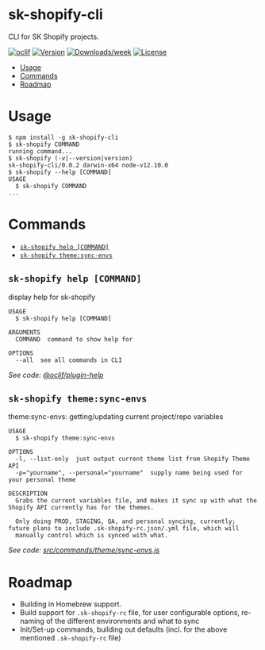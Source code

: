 sk-shopify-cli
==============

CLI for SK Shopify projects.

[![oclif](https://img.shields.io/badge/cli-oclif-brightgreen.svg)](https://oclif.io)
[![Version](https://img.shields.io/npm/v/sk-shopify-cli.svg)](https://npmjs.org/package/sk-shopify-cli)
[![Downloads/week](https://img.shields.io/npm/dw/sk-shopify-cli.svg)](https://npmjs.org/package/sk-shopify-cli)
[![License](https://img.shields.io/npm/l/sk-shopify-cli.svg)](https://github.com///blob/master/package.json)

<!-- toc -->
* [Usage](#usage)
* [Commands](#commands)
* [Roadmap](#roadmap)
<!-- tocstop -->
# Usage
<!-- usage -->
```sh-session
$ npm install -g sk-shopify-cli
$ sk-shopify COMMAND
running command...
$ sk-shopify (-v|--version|version)
sk-shopify-cli/0.0.2 darwin-x64 node-v12.10.0
$ sk-shopify --help [COMMAND]
USAGE
  $ sk-shopify COMMAND
...
```
<!-- usagestop -->
# Commands
<!-- commands -->
* [`sk-shopify help [COMMAND]`](#sk-shopify-help-command)
* [`sk-shopify theme:sync-envs`](#sk-shopify-themesync-envs)

## `sk-shopify help [COMMAND]`

display help for sk-shopify

```
USAGE
  $ sk-shopify help [COMMAND]

ARGUMENTS
  COMMAND  command to show help for

OPTIONS
  --all  see all commands in CLI
```

_See code: [@oclif/plugin-help](https://github.com/oclif/plugin-help/blob/v2.2.1/src/commands/help.ts)_

## `sk-shopify theme:sync-envs`

theme:sync-envs: getting/updating current project/repo variables

```
USAGE
  $ sk-shopify theme:sync-envs

OPTIONS
  -l, --list-only  just output current theme list from Shopify Theme API
  -p="yourname", --personal="yourname"  supply name being used for your personal theme

DESCRIPTION
  Grabs the current variables file, and makes it sync up with what the Shopify API currently has for the themes.

  Only doing PROD, STAGING, QA, and personal syncing, currently; future plans to include .sk-shopify-rc.json/.yml file, which will 
  manually control which is synced with what.
```

_See code: [src/commands/theme/sync-envs.js](https://github.com/SwiftkickWeb/sk-shopify-cli/blob/v0.0.2/src/commands/theme/sync-envs.js)_
<!-- commandsstop -->

# Roadmap
* Building in Homebrew support.
* Build support for `.sk-shopify-rc` file, for user configurable options, re-naming of the different environments and what to sync
* Init/Set-up commands, building out defaults (incl. for the above mentioned `.sk-shopify-rc` file)
